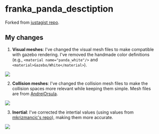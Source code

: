 # franka_panda_desctiption

Forked from [justagist repo](https://github.com/justagist/franka_panda_description).

## My changes

1) **Visual meshes**: I've changed the visual mesh files to make compatible with gazebo rendering. I've removed the handmade color definitions (e.g., `<material name="panda_white"/>` and `<material>Gazebo/White</material>`).

![](https://raw.githubusercontent.com/qgallouedec/franka_panda_description/master/assets/panda.jpeg)

2) **Collision meshes**: I've changed the collision mesh files to make the collision spaces more relevant while keeping them simple. Mesh files are from [AndrejOrsula](https://github.com/AndrejOrsula/panda_ign).

![](https://raw.githubusercontent.com/qgallouedec/franka_panda_description/master/assets/collision.jpeg)

3) **Inertial**: I've corrected the intertial values (using values from [mkrizmancic's repo](https://github.com/mkrizmancic/franka_gazebo)), making them more accurate. 

 ![](https://raw.githubusercontent.com/qgallouedec/franka_panda_description/master/assets/inertia.jpeg)
